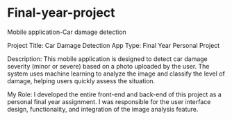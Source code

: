 # Final-year-project
Mobile application-Car damage detection

Project Title: Car Damage Detection App
Type: Final Year Personal Project

Description:
This mobile application is designed to detect car damage severity (minor or severe) based on a photo uploaded by the user. The system uses machine learning to analyze the image and classify the level of damage, helping users quickly assess the situation.

My Role:
I developed the entire front-end and back-end of this project as a personal final year assignment. I was responsible for the user interface design, functionality, and integration of the image analysis feature.

